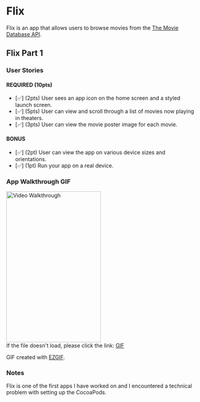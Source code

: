 # Flix

Flix is an app that allows users to browse movies from the [The Movie Database API](http://docs.themoviedb.apiary.io/#).

## Flix Part 1

### User Stories

#### REQUIRED (10pts)
- [✅] (2pts) User sees an app icon on the home screen and a styled launch screen.
- [✅] (5pts) User can view and scroll through a list of movies now playing in theaters.
- [✅] (3pts) User can view the movie poster image for each movie.

#### BONUS
- [✅] (2pt) User can view the app on various device sizes and orientations.
- [✅] (1pt) Run your app on a real device.

### App Walkthrough GIF
<img src='https://i.imgur.com/b3FWLOg.gif' title='App Walkthrough' width='250' height='400' alt='Video Walkthrough' /><br>
If the file doesn't load, please click the link:
[GIF](https://i.imgur.com/b3FWLOg.gif)

GIF created with [EZGIF](https://ezgif.com).

### Notes
Flix is one of the first apps I have worked on and I encountered a technical problem with setting up the CocoaPods.
